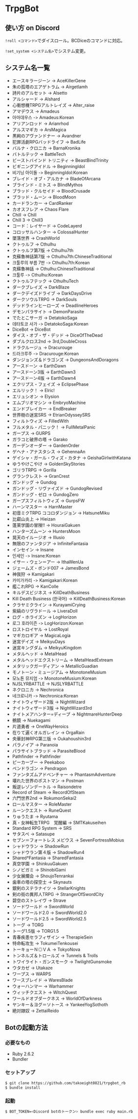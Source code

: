 # TrpgBot

## 使い方 on Discord

`!roll <コマンド>`でダイスロール。BCDiceのコマンドに対応。

`!set_system <システム名>`でシステム変更。

## システム名一覧

* エースキラージーン -> AceKillerGene
* 朱の孤塔のエアゲトラム -> Airgetlamh
* 詩片のアルセット -> Alsetto
* アルシャード -> Alshard
* 心衝想機TRPGアルトレイズ -> Alter_raise
* アマデウス -> Amadeus
* 아마데우스 -> Amadeus:Korean
* アリアンロッド -> Arianrhod
* アルスマギカ -> ArsMagica
* 黒絢のアヴァンドナー -> Avandner
* 犯罪活劇RPGバッドライフ -> BadLife
* バルナ・クロニカ -> BarnaKronika
* バトルテック -> BattleTech
* ビーストバインド トリニティ -> BeastBindTrinity
* ビギニングアイドル -> BeginningIdol
* 비기닝 아이돌 -> BeginningIdol:Korean
* ブレイド・オブ・アルカナ -> BladeOfArcana
* ブラインド・ミトス -> BlindMythos
* ブラッド・クルセイド -> BloodCrusade
* ブラッド・ムーン -> BloodMoon
* カードランカー -> CardRanker
* カオスフレア -> Chaos Flare
* Chill -> Chill
* Chill 3 -> Chill3
* コード：レイヤード -> CodeLayerd
* コロッサルハンター -> ColossalHunter
* 墜落世界 -> CrashWorld
* クトゥルフ -> Cthulhu
* クトゥルフ第7版 -> Cthulhu7th
* 克蘇魯神話第7版 -> Cthulhu7th:ChineseTraditional
* 크툴루의 부름 7판 -> Cthulhu7th:Korean
* 克蘇魯神話 -> Cthulhu:ChineseTraditional
* 크툴루 -> Cthulhu:Korean
* クトゥルフテック -> CthulhuTech
* ダークブレイズ -> DarkBlaze
* ダークデイズドライブ -> DarkDaysDrive
* ダークソウルTRPG -> DarkSouls
* デッドラインヒーローズ -> DeadlineHeroes
* デモンパラサイト -> DemonParasite
* でたとこサーガ -> DetatokoSaga
* 데타토코 사가 -> DetatokoSaga:Korean
* DiceBot -> DiceBot
* ダイス・オブ・ザ・デッド -> DiceOfTheDead
* ダブルクロス2nd -> 3rd,DoubleCross
* ドラクルージュ -> Dracurouge
* 드라크루주 -> Dracurouge:Korean
* ダンジョンズ＆ドラゴンズ -> DungeonsAndDoragons
* アースドーン -> EarthDawn
* アースドーン3版 -> EarthDawn3
* アースドーン4版 -> EarthDawn4
* エクリプス・フェイズ -> EclipsePhase
* エルリック！ -> Elric!
* エリュシオン -> Elysion
* エムブリオマシン -> EmbryoMachine
* エンドブレイカー -> EndBreaker
* 世界樹の迷宮SRS -> EtrianOdysseySRS
* フィルトウィズ -> FilledWith
* フルメタル・パニック！ -> FullMetalPanic
* ガープス -> GURPS
* ガラコと破界の塔 -> Garako
* ガーデンオーダー -> GardenOrder
* ゲヘナ・アナスタシス -> GehennaAn
* ゲイシャ・ガール・ウィズ・カタナ -> GeishaGirlwithKatana
* ゆうやけこやけ -> GoldenSkyStories
* ゴリラTRPG -> Gorilla
* グランクレスト -> GranCrest
* ガンドッグ -> Gundog
* ガンドッグ・リヴァイズド -> GundogRevised
* ガンドッグ・ゼロ -> GundogZero
* ガープスフィルトウィズ -> GurpsFW
* ハーンマスター -> HarnMaster
* 初音ミクTRPG ココロダンジョン -> HatsuneMiku
* 比叡山炎上 -> Hieizan
* 蓬莱学園の冒険!! -> HouraiGakuen
* ハンターズムーン -> HuntersMoon
* 晃天のイルージオ -> Illusio
* 無限のファンタジア -> InfiniteFantasia
* インセイン -> Insane
* 인세인 -> Insane:Korean
* イサー・ウェン＝アー -> IthaWenUa
* ジェームズ・ボンド007 -> JamesBond
* 神我狩 -> Kamigakari
* 카미가카리 -> Kamigakari:Korean
* 艦これRPG -> KanColle
* キルデスビジネス -> KillDeathBusiness
* Kill Death Business (한국어) -> KillDeathBusiness:Korean
* クラヤミクライン -> KurayamiCrying
* 紫縞のリヴラドール -> LiveraDoll
* ログ・ホライズン -> LogHorizon
* 로그 호라이즌 -> LogHorizon:Korean
* ロストロイヤル -> LostRoyal
* マギカロギア -> MagicaLogia
* 迷宮デイズ -> MeikyuDays
* 迷宮キングダム -> MeikyuKingdom
* メタルヘッド -> MetalHead
* メタルヘッドエクストリーム -> MetalHeadExtream
* メタリックガーディアン -> MetallicGuadian
* モノトーン・ミュージアム -> MonotoneMusium
* 모노톤 뮤지엄 -> MonotoneMusium:Korean
* NJSLYRBATTLE -> NJSLYRBATTLE
* ネクロニカ -> Nechronica
* 네크로니카 -> Nechronica:Korean
* ナイトウィザード2版 -> NightWizard
* ナイトウィザード3版 -> NightWizard3rd
* ナイトメアハンター=ディープ -> NightmareHunterDeep
* 鵺鏡 -> Nuekagami
* 片道勇者 -> OneWayHeroics
* 在りて遍くオルガレイン -> OrgaRain
* 央華封神RPG第三版 -> Oukahoushin3rd
* パラノイア -> Paranoia
* パラサイトブラッド -> ParasiteBlood
* Pathfinder -> Pathfinder
* ピーカーブー -> Peekaboo
* ペンドラゴン -> Pendragon
* ファンタズムアドベンチャー -> PhantasmAdventure
* 壊れた世界のポストマン -> Postman
* 叛逆レゾンデートル -> Raisondetre
* Record of Steam -> RecordOfSteam
* 六門世界2nd -> RokumonSekai2
* ロールマスター -> RoleMaster
* ルーンクエスト -> RuneQuest
* りゅうたま -> Ryutama
* 真・女神転生TRPG　覚醒編 -> SMTKakuseihen
* Standard RPG System -> SRS
* サタスペ -> Satasupe
* セブン＝フォートレス メビウス -> SevenFortressMobius
* シャドウラン -> ShadowRun
* シャドウラン第４版 -> ShadowRun4
* Shared†Fantasia -> SharedFantasia
* 真空学園 -> ShinkuuGakuen
* シノビガミ -> ShinobiGami
* 少女展爛会 -> ShoujoTenrankai
* 歯車の塔の探空士 -> Skynauts
* 銀剣のステラナイツ -> StellarKnights
* 剣の街の異邦人TRPG -> StrangerOfSwordCity
* 碧空のストレイヴ -> Strave
* ソードワールド -> SwordWorld
* ソードワールド2.0 -> SwordWorld2.0
* ソードワールド2.5 -> SwordWorld2.5
* トーグ -> TORG
* トーグ1.5版 -> TORG1.5
* 青春疾患セラフィザイン -> TherapieSein
* 特命転攻生 -> TokumeiTenkousei
* トーキョーＮ◎ＶＡ -> TokyoNova
* トンネルズ＆トロールズ -> Tunnels & Trolls
* トワイライト・ガンスモーク -> TwilightGunsmoke
* ウタカゼ -> Utakaze
* ワープス -> WARPS
* ワースブレイド -> WaresBlade
* ウォーハンマー -> Warhammer
* ウィッチクエスト -> WitchQuest
* ワールドオブダークネス -> WorldOfDarkness
* ヤンキー＆ヨグ＝ソトース -> YankeeYogSothoth
* 絶対隷奴 -> ZettaiReido

## Botの起動方法

### 必要なもの

* Ruby 2.6.2
* Bundler

### セットアップ

```sh
$ git clone https://github.com/takoeight0821/trpgbot_rb
$ bundle install
```

### 起動

```sh
$ BOT_TOKEN=<Discord botのトークン> bundle exec ruby main.rb
```